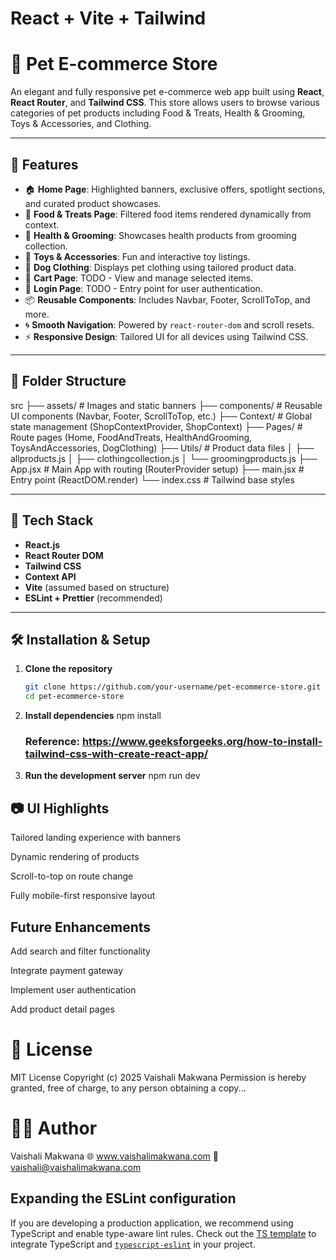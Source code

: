 # React + Vite + Tailwind

# 🐾 Pet E-commerce Store

An elegant and fully responsive pet e-commerce web app built using **React**, **React Router**, and **Tailwind CSS**. This store allows users to browse various categories of pet products including Food & Treats, Health & Grooming, Toys & Accessories, and Clothing.

---

## 🌟 Features

- 🏠 **Home Page**: Highlighted banners, exclusive offers, spotlight sections, and curated product showcases.
- 🐶 **Food & Treats Page**: Filtered food items rendered dynamically from context.
- 🧴 **Health & Grooming**: Showcases health products from grooming collection.
- 🧸 **Toys & Accessories**: Fun and interactive toy listings.
- 👕 **Dog Clothing**: Displays pet clothing using tailored product data.
- 🛒 **Cart Page**: TODO - View and manage selected items.
- 🔐 **Login Page**: TODO - Entry point for user authentication.
- 📦 **Reusable Components**: Includes Navbar, Footer, ScrollToTop, and more.
- 🌀 **Smooth Navigation**: Powered by `react-router-dom` and scroll resets.
- ⚡ **Responsive Design**: Tailored UI for all devices using Tailwind CSS.

---

## 📁 Folder Structure

src
├── assets/ # Images and static banners
├── components/ # Reusable UI components (Navbar, Footer, ScrollToTop, etc.)
├── Context/ # Global state management (ShopContextProvider, ShopContext)
├── Pages/ # Route pages (Home, FoodAndTreats, HealthAndGrooming, ToysAndAccessories, DogClothing)
├── Utils/ # Product data files
│ ├── allproducts.js
│ ├── clothingcollection.js
│ └── groomingproducts.js
├── App.jsx # Main App with routing (RouterProvider setup)
├── main.jsx # Entry point (ReactDOM.render)
└── index.css # Tailwind base styles

---

## 🚀 Tech Stack

- **React.js**
- **React Router DOM**
- **Tailwind CSS**
- **Context API**
- **Vite** (assumed based on structure)
- **ESLint + Prettier** (recommended)

---

## 🛠️ Installation & Setup

1. **Clone the repository**
   ```bash
   git clone https://github.com/your-username/pet-ecommerce-store.git
   cd pet-ecommerce-store
   ```
2. **Install dependencies**
   npm install

   ### Reference: https://www.geeksforgeeks.org/how-to-install-tailwind-css-with-create-react-app/

3. **Run the development server**
   npm run dev

## 📷 UI Highlights

Tailored landing experience with banners

Dynamic rendering of products

Scroll-to-top on route change

Fully mobile-first responsive layout

## Future Enhancements

Add search and filter functionality

Integrate payment gateway

Implement user authentication

Add product detail pages

# 📄 License

MIT License
Copyright (c) 2025 Vaishali Makwana
Permission is hereby granted, free of charge, to any person obtaining a copy...

# 👩‍💻 Author

Vaishali Makwana
🌐 www.vaishalimakwana.com
📧 vaishali@vaishalimakwana.com

## Expanding the ESLint configuration

If you are developing a production application, we recommend using TypeScript and enable type-aware lint rules. Check out the [TS template](https://github.com/vitejs/vite/tree/main/packages/create-vite/template-react-ts) to integrate TypeScript and [`typescript-eslint`](https://typescript-eslint.io) in your project.
